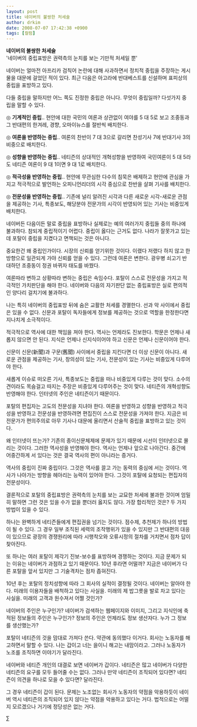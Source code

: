 ```yaml
---
layout: post
title: 네이버의 불쌍한 처세술
author: drkim
date: 2008-07-07 17:42:38 +0900
tags: [컬럼]
---
```

**네이버의 불쌍한 처세술**  
'네이버의 중립표방은 권력측의 눈치를 보는 기만적 처세일 뿐'

네이버는 얼마전 아프리카 검칙어 논란에 대해 사과하면서 정치적 중립을 주장하는 게시물을 대문에 걸었던 적이 있다. 최근 다음은 아고라에 반대베스트를 신설하며 표피상의 중립을 표방하고 있다. 

다들 중립을 말하지만 어느 쪽도 진정한 중립은 아니다. 무엇이 중립일까? 다섯가지 중립을 말할 수 있다. 

◎ **기계적인 중립**.. 현안에 대한 국민의 여론과 상관없이 여야를 5 대 5로 보고 조중동과 그 반대편의 한겨레, 경향, 오마이뉴스를 절반씩 배치한다. 

◎ **여론을 반영하는 중립**.. 여론의 찬반이 7 대 3으로 갈리면 찬성기사 7에 반대기사 3의 비중으로 배치한다. 

◎ **성향을 반영하는 중립**.. 네티즌의 상대적인 개혁성향을 반영하여 국민여론이 5 대 5라도 네티즌 여론이 9 대 1이면 9 대 1로 배치한다.

◎ **적극성을 반영하는 중립**.. 현안에 무관심한 다수의 침묵은 배제하고 현안에 관심을 가지고 적극적으로 발언하는 오피니언리더의 시각 중심으로 찬반을 살펴 기사를 배치한다. 

◎ **전문성을 반영하는 중립**.. 기존에 널리 알려진 시각과 다른 새로운 시각-새로운 관점을 제공하는 기사, 특종보도, 해당분야 전문가의 시각이 반영되어 있는 기사는 비중있게 배치한다. 

네이버든 다음이든 말로 중립을 표방하나 실제로는 예의 여러가지 중립들 중의 하나에 불과하다. 참되게 중립적이기 어렵다. 중립이 옳다는 근거도 없다. 나라가 잘못가고 있는데 포탈이 중립을 지켰다고 면책되는 것은 아니다. 

중요한건 왜 중립인가이다. 시장의 신뢰를 얻기위한 것이다. 이랬다 저랬다 하지 않고 한 방향으로 일관되게 가야 신뢰를 얻을 수 있다. 그런데 여론은 변한다. 광우병 쇠고기 반대하던 조중동이 정권 바뀌자 태도를 바꿨다. 

여론따라 변하고 상황따라 변하는 중립은 속임수다. 포탈이 스스로 전문성을 가지고 적극적인 가치판단을 해야 한다. 네이버와 다음의 자기판단 없는 중립표방은 실로 편의적인 양다리 걸치기에 불과하다. 

나는 특히 네이버의 중립표방 뒤에 숨은 교활한 처세를 경멸한다. 선과 악 사이에서 중립은 있을 수 없다. 신문과 포탈이 독자들에게 정보를 제공하는 것으로 역할을 한정한다면 지나치게 소극적이다. 

적극적으로 역사에 대한 책임을 져야 한다. 역사는 언제라도 진보한다. 학문은 언제나 새롭지 않으면 안 된다. 지식은 언제나 신지식이어야 하고 신문은 언제나 신문이어야 한다. 

신문이 신문(新聞)과 구문(舊聞) 사이에서 중립을 지킨다면 더 이상 신문이 아니다. 새로운 관점을 제공하는 기사, 창의성이 있는 기사, 전문성이 있는 기사는 비중있게 다루어야 한다. 

새롭게 이슈로 떠오른 기사, 특종보도는 중립을 떠나 비중있게 다루는 것이 맞다. 소수의견이라도 목숨걸고 따지는 주장은 비중있게 다루어주는 것이 맞다. 네티즌의 개혁성향도 반영해야 한다. 인터넷의 주인은 네티즌이기 때문이다. 

포탈의 편집자는 고도의 전문성을 지녀야 한다. 여론을 반영하고 성향을 반영하고 적극성을 반영하고 전문성을 반영하려면 편집진이 스스로 전문성을 가져야 한다. 지금은 비전문가가 편의주의로 아무 기사나 대문에 올리면서 산술적 중립을 표방하고 있는 것이다. 

왜 인터넷이 뜨는가? 기존의 종이신문체제에 문제가 있기 때문에 시선이 인터넷으로 몰리는 것이다. 그러한 역사성을 반영해야 한다. 역사는 언제나 앞으로 나아간다. 중간에 어중간하게 서 있다는 것은 결국 역사의 편이 아니라는 증거다. 

역사의 중립이 진짜 중립이다. 그것은 역사를 끌고 가는 동력의 중심에 서는 것이다. 역사가 나아가는 방향을 헤아리는 능력이 있어야 한다. 그것이 포탈에 요청되는 편집자의 전문성이다. 

결론적으로 포탈의 중립표방은 권력측의 눈치를 보는 교묘한 처세에 불과한 것이며 엄밀히 말하면 그런 것은 있을 수가 없을 뿐더러 옳지도 않다. 가장 합리적인 것은? 두 가지 방법이 있을 수 있다. 

하나는 완벽하게 네티즌들에게 편집권을 넘기는 것이다. 점수제, 추천제가 하나의 방법이 될 수 있다. 그 경우 일부 조직된 세력의 조작행위가 있을 수 있지만 그 반대편의 대응이 있으므로 광장의 경쟁원리에 따라 시행착오와 오류시정의 절차를 거치면서 점차 답이 찾아진다. 

또 하나는 여러 포탈이 제각기 진보-보수를 표방하며 경쟁하는 것이다. 지금 문제가 되는 이유는 네이버가 과점하고 있기 때문이다. 10년 후라면 어떨까? 지금은 네이버가 다른 포탈을 앞서 있지만 그 기술격차는 점차 좁혀진다. 

10년 후는 포탈의 정치성향에 따라 그 회사의 실적이 결정될 것이다. 네이버는 알아야 한다. 미래의 이용자들을 배척하고 있다는 사실을. 미래의 제 밥그릇을 발로 차고 있다는 사실을. 미래의 고객과 원수져서 어쩔 것인가? 

네이버의 주인은 누구인가? 네이버가 검색하는 웹페이지와 이미지, 그리고 지식인에 축적된 정보들의 주인은 누구인가? 정보의 주인은 언제라도 정보 생산자다. 누가 그 정보를 생산했는가?

포탈이 네티즌의 것을 맘대로 가져다 쓴다. 약관에 동의했다 이거다. 회사는 노동자를 해고하면서 말할 수 있다. 나는 갑이고 너는 을이니 해고는 내맘이라고. 그러나 노동자가 노조를 조직하면 이야기가 달라진다. 

네이버와 네티즌 개인의 대결로 보면 네이버가 갑이다. 네티즌은 많고 네이버가 다양한 네티즌의 요구를 모두 들어줄 수는 없다. 그러나 만약 네티즌이 조직되어 있다면? 네티즌이 의견을 하나로 모을 수 있다면? 달라진다. 

그 경우 네티즌이 갑이 된다. 문제는 노조없는 회사가 노동자의 약점을 악용하듯이 네이버 역시 네티즌의 조직되어 있지 않다는 약점을 악용하고 있다는 거다. 법적으로는 어떨지 모르겠으나 거기에 정당성은 없는 거다.



∑